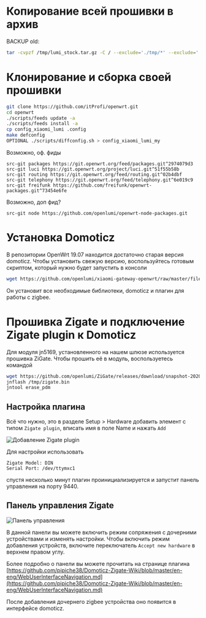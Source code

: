 # Копирование всей прошивки в архив
BACKUP old:
```sh
tar -cvpzf /tmp/lumi_stock.tar.gz -C / --exclude='./tmp/*' --exclude='./dev/*' --exclude='./run/*' --exclude='./proc/*' --exclude='./sys/*' --exclude='./overlay/*' --exclude='./mnt/*' .
````
# Клонирование и сборка своей прошивки
```sh
git clone https://github.com/itProfi/openwrt.git
cd openwrt
./scripts/feeds update -a
./scripts/feeds install -a
cp config_xiaomi_lumi .config
make defconfig
OPTIONAL ./scripts/diffconfig.sh > config_xiaomi_lumi_my
````
Возможно, оф. фиды
````
src-git packages https://git.openwrt.org/feed/packages.git^2974079d3
src-git luci https://git.openwrt.org/project/luci.git^51f55b58b
src-git routing https://git.openwrt.org/feed/routing.git^02b4dbf
src-git telephony https://git.openwrt.org/feed/telephony.git^6e019c9
src-git freifunk https://github.com/freifunk/openwrt-packages.git^73454e6fe
````
Возможно, доп фид?
````
src-git node https://github.com/openlumi/openwrt-node-packages.git
````
# Установка Domoticz

В репозитории OpenWrt 19.07 находится достаточно старая версия domoticz.
Чтобы установить свежую версию, воспользуйтесь готовым скриптом, который
нужно будет запустить в консоли

```sh
wget https://github.com/openlumi/xiaomi-gateway-openwrt/raw/master/files/domoticz.sh -O - | sh
````
Он установит все необходимые библиотеки, domoticz и плагин для работы с zigbee.

# Прошивка Zigate и подключение Zigate plugin к Domoticz

Для модуля jn5169, установленного на нашем шлюзе используется прошивка ZiGate.
Чтобы прошить её в модуль, воспользуетесь командой

```sh
wget https://github.com/openlumi/ZiGate/releases/download/snapshot-20201201/ZigbeeNodeControlBridge_JN5169_FULL_FUNC_DEVICE_31e_115200.bin -O /tmp/zigate.bin 
jnflash /tmp/zigate.bin
jntool erase_pdm
```
## Настройка плагина

Всё что нужно, это в разделе Setup > Hardware добавить элемент с типом
`Zigate plugin`, вписать имя в поле Name и нажать `Add`

![Добавление Zigate plugin](https://github.com/openlumi/xiaomi-gateway-openwrt/blob/master/images/zigate_plugin.png)

Для настройки использовать

    Zigate Model: DIN
    Serial Port: /dev/ttymxc1


спустя несколько минут плагин проинициализируется и запустит панель управления
на порту 9440.


## Панель управления Zigate

![Панель управления](https://github.com/openlumi/xiaomi-gateway-openwrt/blob/master/images/zigate_dashboard.png)

В данной панели вы можете включить режим сопряжения с дочерними устройствами и 
изменять настройки. 
Чтобы включить режим добавления устройств, включите переключатель 
`Accept new hardware` в верхнем правом углу.


Более подробно о панели вы можете прочитать на странице плагина
[https://github.com/pipiche38/Domoticz-Zigate-Wiki/blob/master/en-eng/WebUserInterfaceNavigation.md](https://github.com/pipiche38/Domoticz-Zigate-Wiki/blob/master/en-eng/WebUserInterfaceNavigation.md)

После добавления дочернего zigbee устройства оно появится в интерфейсе domoticz.

